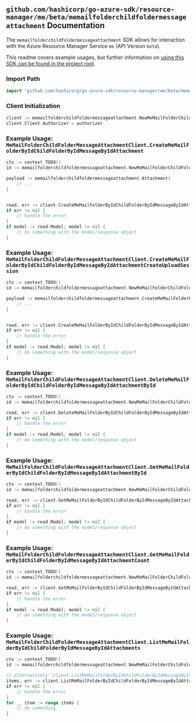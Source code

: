 
## `github.com/hashicorp/go-azure-sdk/resource-manager/me/beta/memailfolderchildfoldermessageattachment` Documentation

The `memailfolderchildfoldermessageattachment` SDK allows for interaction with the Azure Resource Manager Service `me` (API Version `beta`).

This readme covers example usages, but further information on [using this SDK can be found in the project root](https://github.com/hashicorp/go-azure-sdk/tree/main/docs).

### Import Path

```go
import "github.com/hashicorp/go-azure-sdk/resource-manager/me/beta/memailfolderchildfoldermessageattachment"
```


### Client Initialization

```go
client := memailfolderchildfoldermessageattachment.NewMeMailFolderChildFolderMessageAttachmentClientWithBaseURI("https://management.azure.com")
client.Client.Authorizer = authorizer
```


### Example Usage: `MeMailFolderChildFolderMessageAttachmentClient.CreateMeMailFolderByIdChildFolderByIdMessageByIdAttachment`

```go
ctx := context.TODO()
id := memailfolderchildfoldermessageattachment.NewMeMailFolderChildFolderMessageID("mailFolderIdValue", "mailFolderId1Value", "messageIdValue")

payload := memailfolderchildfoldermessageattachment.Attachment{
	// ...
}


read, err := client.CreateMeMailFolderByIdChildFolderByIdMessageByIdAttachment(ctx, id, payload)
if err != nil {
	// handle the error
}
if model := read.Model; model != nil {
	// do something with the model/response object
}
```


### Example Usage: `MeMailFolderChildFolderMessageAttachmentClient.CreateMeMailFolderByIdChildFolderByIdMessageByIdAttachmentCreateUploadSession`

```go
ctx := context.TODO()
id := memailfolderchildfoldermessageattachment.NewMeMailFolderChildFolderMessageID("mailFolderIdValue", "mailFolderId1Value", "messageIdValue")

payload := memailfolderchildfoldermessageattachment.CreateMeMailFolderByIdChildFolderByIdMessageByIdAttachmentCreateUploadSessionRequest{
	// ...
}


read, err := client.CreateMeMailFolderByIdChildFolderByIdMessageByIdAttachmentCreateUploadSession(ctx, id, payload)
if err != nil {
	// handle the error
}
if model := read.Model; model != nil {
	// do something with the model/response object
}
```


### Example Usage: `MeMailFolderChildFolderMessageAttachmentClient.DeleteMeMailFolderByIdChildFolderByIdMessageByIdAttachmentById`

```go
ctx := context.TODO()
id := memailfolderchildfoldermessageattachment.NewMeMailFolderChildFolderMessageAttachmentID("mailFolderIdValue", "mailFolderId1Value", "messageIdValue", "attachmentIdValue")

read, err := client.DeleteMeMailFolderByIdChildFolderByIdMessageByIdAttachmentById(ctx, id)
if err != nil {
	// handle the error
}
if model := read.Model; model != nil {
	// do something with the model/response object
}
```


### Example Usage: `MeMailFolderChildFolderMessageAttachmentClient.GetMeMailFolderByIdChildFolderByIdMessageByIdAttachmentById`

```go
ctx := context.TODO()
id := memailfolderchildfoldermessageattachment.NewMeMailFolderChildFolderMessageAttachmentID("mailFolderIdValue", "mailFolderId1Value", "messageIdValue", "attachmentIdValue")

read, err := client.GetMeMailFolderByIdChildFolderByIdMessageByIdAttachmentById(ctx, id)
if err != nil {
	// handle the error
}
if model := read.Model; model != nil {
	// do something with the model/response object
}
```


### Example Usage: `MeMailFolderChildFolderMessageAttachmentClient.GetMeMailFolderByIdChildFolderByIdMessageByIdAttachmentCount`

```go
ctx := context.TODO()
id := memailfolderchildfoldermessageattachment.NewMeMailFolderChildFolderMessageID("mailFolderIdValue", "mailFolderId1Value", "messageIdValue")

read, err := client.GetMeMailFolderByIdChildFolderByIdMessageByIdAttachmentCount(ctx, id)
if err != nil {
	// handle the error
}
if model := read.Model; model != nil {
	// do something with the model/response object
}
```


### Example Usage: `MeMailFolderChildFolderMessageAttachmentClient.ListMeMailFolderByIdChildFolderByIdMessageByIdAttachments`

```go
ctx := context.TODO()
id := memailfolderchildfoldermessageattachment.NewMeMailFolderChildFolderMessageID("mailFolderIdValue", "mailFolderId1Value", "messageIdValue")

// alternatively `client.ListMeMailFolderByIdChildFolderByIdMessageByIdAttachments(ctx, id)` can be used to do batched pagination
items, err := client.ListMeMailFolderByIdChildFolderByIdMessageByIdAttachmentsComplete(ctx, id)
if err != nil {
	// handle the error
}
for _, item := range items {
	// do something
}
```
